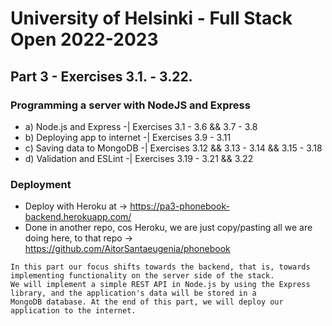 # University of Helsinki - Full Stack Open 2022-2023

## Part 3 - Exercises 3.1. - 3.22.
### Programming a server with NodeJS and Express
- a) Node.js and Express -| Exercises 3.1 - 3.6 && 3.7 - 3.8
- b) Deploying app to internet -| Exercises 3.9 - 3.11
- c) Saving data to MongoDB -| Exercises 3.12 && 3.13 - 3.14 && 3.15 - 3.18
- d) Validation and ESLint -| Exercises 3.19 - 3.21 && 3.22

### Deployment
- Deploy with Heroku at -> https://pa3-phonebook-backend.herokuapp.com/
- Done in another repo, cos Heroku, we are just copy/pasting all we are doing here, to that repo -> https://github.com/AitorSantaeugenia/phonebook

~~~ 
In this part our focus shifts towards the backend, that is, towards implementing functionality on the server side of the stack. 
We will implement a simple REST API in Node.js by using the Express library, and the application's data will be stored in a 
MongoDB database. At the end of this part, we will deploy our application to the internet.
~~~